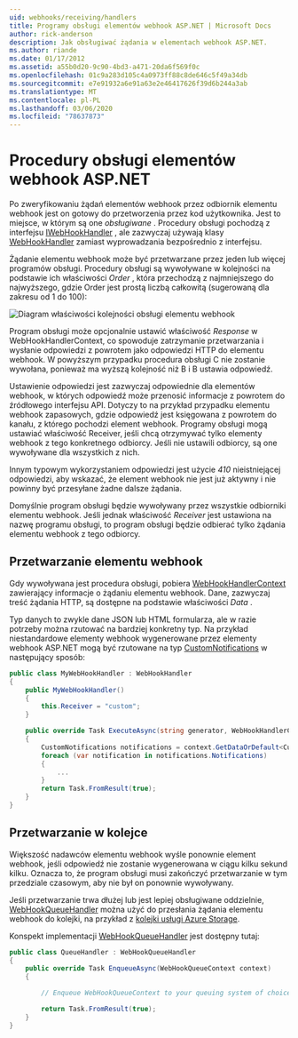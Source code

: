 ```yaml
---
uid: webhooks/receiving/handlers
title: Programy obsługi elementów webhook ASP.NET | Microsoft Docs
author: rick-anderson
description: Jak obsługiwać żądania w elementach webhook ASP.NET.
ms.author: riande
ms.date: 01/17/2012
ms.assetid: a55b0d20-9c90-4bd3-a471-20da6f569f0c
ms.openlocfilehash: 01c9a283d105c4a0973ff88c8de646c5f49a34db
ms.sourcegitcommit: e7e91932a6e91a63e2e46417626f39d6b244a3ab
ms.translationtype: MT
ms.contentlocale: pl-PL
ms.lasthandoff: 03/06/2020
ms.locfileid: "78637873"
---
```

# <a name="aspnet-webhooks-handlers"></a>Procedury obsługi elementów webhook ASP.NET

Po zweryfikowaniu żądań elementów webhook przez odbiornik elementu webhook jest on gotowy do przetworzenia przez kod użytkownika. Jest to miejsce, w którym są one *obsługiwane* . Procedury obsługi pochodzą z interfejsu [IWebHookHandler](https://github.com/aspnet/WebHooks/blob/master/src/Microsoft.AspNet.WebHooks.Receivers/WebHooks/WebHookHandler.cs) , ale zazwyczaj używają klasy [WebHookHandler](https://github.com/aspnet/WebHooks/blob/master/src/Microsoft.AspNet.WebHooks.Receivers/WebHooks/WebHookHandler.cs) zamiast wyprowadzania bezpośrednio z interfejsu.

Żądanie elementu webhook może być przetwarzane przez jeden lub więcej programów obsługi. Procedury obsługi są wywoływane w kolejności na podstawie ich właściwości *Order* , która przechodzą z najmniejszego do najwyższego, gdzie Order jest prostą liczbą całkowitą (sugerowaną dla zakresu od 1 do 100):

![Diagram właściwości kolejności obsługi elementu webhook](_static/Handlers.png)

Program obsługi może opcjonalnie ustawić właściwość *Response* w WebHookHandlerContext, co spowoduje zatrzymanie przetwarzania i wysłanie odpowiedzi z powrotem jako odpowiedzi HTTP do elementu webhook. W powyższym przypadku procedura obsługi C nie zostanie wywołana, ponieważ ma wyższą kolejność niż B i B ustawia odpowiedź.

Ustawienie odpowiedzi jest zazwyczaj odpowiednie dla elementów webhook, w których odpowiedź może przenosić informacje z powrotem do źródłowego interfejsu API. Dotyczy to na przykład przypadku elementu webhook zapasowych, gdzie odpowiedź jest księgowana z powrotem do kanału, z którego pochodzi element webhook. Programy obsługi mogą ustawiać właściwość Receiver, jeśli chcą otrzymywać tylko elementy webhook z tego konkretnego odbiorcy. Jeśli nie ustawili odbiorcy, są one wywoływane dla wszystkich z nich.

Innym typowym wykorzystaniem odpowiedzi jest użycie *410* nieistniejącej odpowiedzi, aby wskazać, że element webhook nie jest już aktywny i nie powinny być przesyłane żadne dalsze żądania.

Domyślnie program obsługi będzie wywoływany przez wszystkie odbiorniki elementu webhook. Jeśli jednak właściwość *Receiver* jest ustawiona na nazwę programu obsługi, to program obsługi będzie odbierać tylko żądania elementu webhook z tego odbiorcy.

## <a name="processing-a-webhook"></a>Przetwarzanie elementu webhook

Gdy wywoływana jest procedura obsługi, pobiera [WebHookHandlerContext](https://github.com/aspnet/WebHooks/blob/master/src/Microsoft.AspNet.WebHooks.Receivers/WebHooks/WebHookHandlerContext.cs) zawierający informacje o żądaniu elementu webhook. Dane, zazwyczaj treść żądania HTTP, są dostępne na podstawie właściwości *Data* .

Typ danych to zwykle dane JSON lub HTML formularza, ale w razie potrzeby można rzutować na bardziej konkretny typ. Na przykład niestandardowe elementy webhook wygenerowane przez elementy webhook ASP.NET mogą być rzutowane na typ [CustomNotifications](https://github.com/aspnet/WebHooks/blob/master/src/Microsoft.AspNet.WebHooks.Receivers.Custom/WebHooks/CustomNotifications.cs) w następujący sposób:

```csharp
public class MyWebHookHandler : WebHookHandler
{
    public MyWebHookHandler()
    {
        this.Receiver = "custom";
    }

    public override Task ExecuteAsync(string generator, WebHookHandlerContext context)
    {
        CustomNotifications notifications = context.GetDataOrDefault<CustomNotifications>();
        foreach (var notification in notifications.Notifications)
        {
            ...
        }
        return Task.FromResult(true);
    }
}
```

  ## <a name="queued-processing"></a>Przetwarzanie w kolejce

Większość nadawców elementu webhook wyśle ponownie element webhook, jeśli odpowiedź nie zostanie wygenerowana w ciągu kilku sekund kilku. Oznacza to, że program obsługi musi zakończyć przetwarzanie w tym przedziale czasowym, aby nie był on ponownie wywoływany.

Jeśli przetwarzanie trwa dłużej lub jest lepiej obsługiwane oddzielnie, [WebHookQueueHandler](https://github.com/aspnet/WebHooks/blob/master/src/Microsoft.AspNet.WebHooks.Receivers/WebHooks/WebHookQueueHandler.cs) można użyć do przesłania żądania elementu webhook do kolejki, na przykład z [kolejki usługi Azure Storage](https://msdn.microsoft.com/library/azure/dd179353.aspx).

Konspekt implementacji [WebHookQueueHandler](https://github.com/aspnet/WebHooks/blob/master/src/Microsoft.AspNet.WebHooks.Receivers/WebHooks/WebHookQueueHandler.cs) jest dostępny tutaj:

```csharp
public class QueueHandler : WebHookQueueHandler
{
    public override Task EnqueueAsync(WebHookQueueContext context)
    {

        // Enqueue WebHookQueueContext to your queuing system of choice

        return Task.FromResult(true);
    }
}
```
